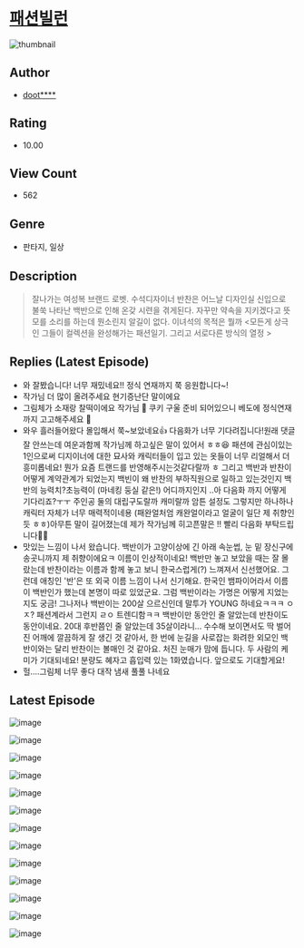 # [패션빌런](https://comic.naver.com/challenge/list?titleId=810862)
![thumbnail](https://image-comic.pstatic.net/user_contents_data/challenge_comic/2023/05/24/106440/upload_4050535081670304102_480x623.jpeg)

## Author
- [doot****](https://comic.naver.com/artistTitle?id=106440)

## Rating
- 10.00

## View Count
- 562

## Genre
- 판타지, 일상

## Description
> 잘나가는 여성복 브랜드 로벳. 수석디자이너 반찬은 어느날 디자인실 신입으로 불쑥 나타난 백반으로 인해 온갖 시련을 겪게된다. 자꾸만 약속을 지키겠다고 뜻모를 소리를 하는데 뭔소린지 알길이 없다. 이녀석의 목적은 뭘까 <모든게 상극인 그들이 컬렉션을 완성해가는 패션일기. 그리고 서로다른 방식의 열정 >

## Replies (Latest Episode)
- 와 잘봤습니다! 너무 재밌네요!! 정식 연재까지 쭉 응원합니다~!
- 작가님 더 많이 올려주세요 현기증난단 말이에요
- 그림체가 소재랑 찰떡이에요 작가님 💜 쿠키 구울 준비 되어있으니 베도에 정식연재까지 고고해주세요 🫶
- 와우 흘러들어왔다 몰입해서 쭉~보았네요👍 다음화가 너무 기다려집니다!원래 댓글 잘 안쓰는데 여운과함께 작가님께 하고싶은 말이 있어서 ㅎㅎ😆 패션에 관심이있는 1인으로써 디지이너에 대한 묘사와 캐릭터들이 입고 있는 옷들이 너무 리얼해서 더 흥미롭네요! 뭔가 요즘 트랜드를 반영해주시는것같다랄까 ㅎ 그리고 백반과 반찬이 어떻게 계약관계가 되었는지 백빈이 왜 반찬의 부하직원으로 일하고 있는것인지 백반의 능력치?초능력이 (마네킹 둥실 같은!) 어디까지인지 ..아 다음화 까지 어떻게 기다리죠?ㅜㅜ 주인공 둘의 대립구도랄까 캐미랄까 암튼 설정도 그렇지만 하나하나 캐릭터 자체가 너무 매력적이네용 (패완얼처엄 캐완얼이라고 얼굴이 일단 제 취향인듯 ㅎㅎ)아무튼 말이 길어졌는데 제가 작가님께 히고픈말은 !! 빨리 다음화 부탁드립니다🫶🏻
- 맛있는 느낌이 나서 왔습니다. 백반이가 고양이상에 긴 아래 속눈썹, 눈 밑 장신구에 송곳니까지 제 취향이에요ㅋ 이름이 인상적이네요! 백반만 놓고 보았을 때는 잘 몰랐는데 반찬이라는 이름과 함께 놓고 보니 한국스럽게(?) 느껴져서 신선했어요. 그런데 애칭인 '반'은 또 외국 이름 느낌이 나서 신기해요. 한국인 뱀파이어라서 이름이 백반인가 했는데 본명이 따로 있었군요. 그럼 백반이라는 가명은 어떻게 지었는지도 궁금! 그나저나 백반이는 200살 으르신인데 말투가 YOUNG 하네요ㅋㅋㅋ ㅇㅈ? 패션계라서 그런지 ㄹㅇ 트렌디함ㅋㅋ 백반이만 동안인 줄 알았는데 반찬이도 동안이네요. 20대 후반쯤인 줄 알았는데 35살이라니... 수수해 보이면서도 딱 벌어진 어깨에 깔끔하게 잘 생긴 것 같아서, 한 번에 눈길을 사로잡는 화려한 외모인 백반이와는 달리 반찬이는 볼매인 것 같아요. 처진 눈매가 맘에 듭니다. 두 사람의 케미가 기대되네요! 분량도 혜자고 흡입력 있는 1화였습니다. 앞으로도 기대할게요!
- 헐....그림체 너무 좋다 대작 냄새 풀풀 나네요

## Latest Episode
![image](https://image-comic.pstatic.net/user_contents_data/challenge_comic/2023/05/24/106440/upload_7089335640310036532.jpeg)

![image](https://image-comic.pstatic.net/user_contents_data/challenge_comic/2023/05/24/106440/upload_3472663655914694199.jpeg)

![image](https://image-comic.pstatic.net/user_contents_data/challenge_comic/2023/05/24/106440/upload_3906979751976514148.jpeg)

![image](https://image-comic.pstatic.net/user_contents_data/challenge_comic/2023/05/24/106440/upload_4049973248374629168.jpeg)

![image](https://image-comic.pstatic.net/user_contents_data/challenge_comic/2023/05/24/106440/upload_7077467533999419698.jpeg)

![image](https://image-comic.pstatic.net/user_contents_data/challenge_comic/2023/05/24/106440/upload_3977352712939398713.jpeg)

![image](https://image-comic.pstatic.net/user_contents_data/challenge_comic/2023/05/24/106440/upload_7233396947957461560.jpeg)

![image](https://image-comic.pstatic.net/user_contents_data/challenge_comic/2023/05/24/106440/upload_3833186930991063604.jpeg)

![image](https://image-comic.pstatic.net/user_contents_data/challenge_comic/2023/05/24/106440/upload_7147273500052776247.jpeg)

![image](https://image-comic.pstatic.net/user_contents_data/challenge_comic/2023/05/24/106440/upload_3905521597711541044.jpeg)

![image](https://image-comic.pstatic.net/user_contents_data/challenge_comic/2023/05/24/106440/upload_7148962168822969913.jpeg)

![image](https://image-comic.pstatic.net/user_contents_data/challenge_comic/2023/05/24/106440/upload_7018406355558163557.jpeg)

![image](https://image-comic.pstatic.net/user_contents_data/challenge_comic/2023/05/24/106440/upload_3546080267883591524.jpeg)
